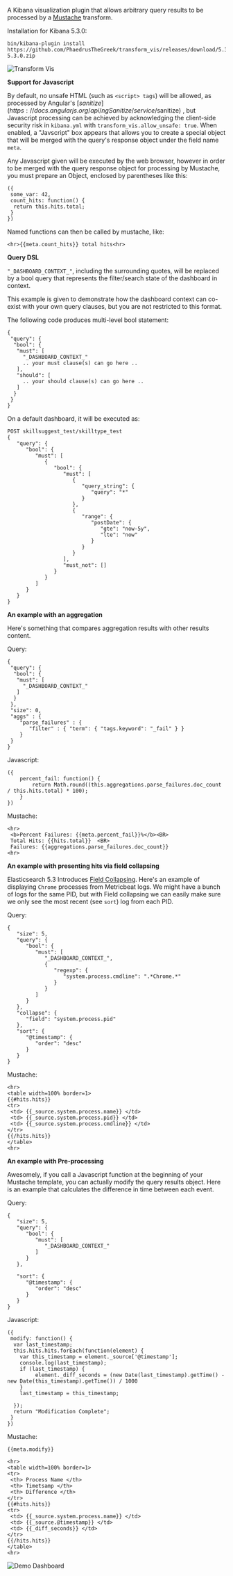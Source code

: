 A Kibana visualization plugin that allows arbitrary query results to be processed by a [Mustache](https://mustache.github.io/) transform.

Installation for Kibana 5.3.0:

```
bin/kibana-plugin install https://github.com/PhaedrusTheGreek/transform_vis/releases/download/5.3.0/transform_vis-5.3.0.zip
```

![Transform Vis](https://raw.githubusercontent.com/PhaedrusTheGreek/transform_vis/master/transform_vis.png)

**Support for Javascript**

By default, no unsafe HTML (such as `<script> tags`) will be allowed, as processed by Angular's [$sanitize](https://docs.angularjs.org/api/ngSanitize/service/$sanitize) , but Javascript processing can be achieved by acknowledging the client-side security risk in `kibana.yml` with `transform_vis.allow_unsafe: true`.   When enabled, a "Javscript" box appears that allows you to create a special object that will be merged with the query's response object under the field name `meta`.

Any Javascript given will be executed by the web browser, however in order to be merged with the query response object for processing by Mustache, you must prepare an Object, enclosed by parentheses like this:

```
({
 some_var: 42,
 count_hits: function() {
  return this.hits.total;
 }
})
```

Named functions can then be called by mustache, like:

```
<hr>{{meta.count_hits}} total hits<hr>
```

**Query DSL**

`"_DASHBOARD_CONTEXT_"`, including the surrounding quotes, will be replaced by a bool query that represents the filter/search state of the dashboard in context.  

This example is given to demonstrate how the dashboard context can co-exist with your own query clauses, but you are not restricted to this format.

The following code produces multi-level bool statement:

```
{
 "query": {
  "bool": {
   "must": [
     "_DASHBOARD_CONTEXT_"
     .. your must clause(s) can go here ..
   ], 
   "should": [
     .. your should clause(s) can go here ..
   ]
  }
 }
}
```


On a default dashboard, it will be executed as:

```
POST skillsuggest_test/skilltype_test 
{
   "query": {
      "bool": {
         "must": [
            {
               "bool": {
                  "must": [
                     {
                        "query_string": {
                           "query": "*"
                        }
                     },
                     {
                        "range": {
                           "postDate": {
                              "gte": "now-5y",
                              "lte": "now"
                           }
                        }
                     }
                  ],
                  "must_not": []
               }
            }
         ]
      }
   }
}
```

**An example with an aggregation**

Here's something that compares aggregation results with other results content.

Query:

```
{
 "query": {
  "bool": {
   "must": [
     "_DASHBOARD_CONTEXT_"
   ]
  }
 },
 "size": 0,
 "aggs" : {
    "parse_failures" : {
       "filter" : { "term": { "tags.keyword": "_fail" } }
    }
 }
}
```

Javascript:

```
({
    percent_fail: function() {
        return Math.round((this.aggregations.parse_failures.doc_count / this.hits.total) * 100);
    }
})
```

Mustache:

```
<hr>
 <b>Percent Failures: {{meta.percent_fail}}%</b><BR>
 Total Hits: {{hits.total}}  <BR>
 Failures: {{aggregations.parse_failures.doc_count}}
<hr>
```

**An example with presenting hits via field collapsing**

Elasticsearch 5.3 Introduces [Field Collapsing](https://www.elastic.co/guide/en/elasticsearch/reference/5.3/search-request-collapse.html).  Here's an example of displaying `Chrome` processes from Metricbeat logs.  We might have a bunch of logs for the same PID, but with Field collapsing we can easily make sure we only see the most recent (see `sort`) log from each PID.

Query:

```
{
   "size": 5,
   "query": {
      "bool": {
         "must": [
            "_DASHBOARD_CONTEXT_",
            {
               "regexp": {
                  "system.process.cmdline": ".*Chrome.*"
               }
            }
         ]
      }
   },
   "collapse": {
      "field": "system.process.pid"
   },
   "sort": {
      "@timestamp": {
         "order": "desc"
      }
   }
}
```

Mustache:

```
<hr>
<table width=100% border=1>
{{#hits.hits}} 
<tr>
 <td> {{_source.system.process.name}} </td>
 <td> {{_source.system.process.pid}} </td>
 <td> {{_source.system.process.cmdline}} </td>
</tr>
{{/hits.hits}} 
</table>
<hr>
```

**An example with Pre-processing**

Awesomely, if you call a Javascript function at the beginning of your Mustache template, you can actually modify the query results object.   Here is an example that calculates the difference in time between each event.

Query:

```
{
   "size": 5,
   "query": {
      "bool": {
         "must": [
            "_DASHBOARD_CONTEXT_"
         ]
      }
   },

   "sort": {
      "@timestamp": {
         "order": "desc"
      }
   }
}
```

Javascript:

```
({
 modify: function() {
  var last_timestamp;
  this.hits.hits.forEach(function(element) {
    var this_timestamp = element._source['@timestamp'];
    console.log(last_timestamp);
    if (last_timestamp) {
         element._diff_seconds = (new Date(last_timestamp).getTime() - new Date(this_timestamp).getTime()) / 1000 
    }
    last_timestamp = this_timestamp;
     
  });
  return "Modification Complete";
 }
})
```

Mustache:

```
{{meta.modify}}

<hr>
<table width=100% border=1>
<tr>
 <th> Process Name </th>
 <th> Timetsamp </th>
 <th> Difference </th>
</tr>
{{#hits.hits}} 
<tr>
 <td> {{_source.system.process.name}} </td>
 <td> {{_source.@timestamp}} </td>
 <td> {{_diff_seconds}} </td>
</tr>
{{/hits.hits}} 
</table>
<hr>  

```

![Demo Dashboard](https://raw.githubusercontent.com/PhaedrusTheGreek/transform_vis/master/Demo.png)
